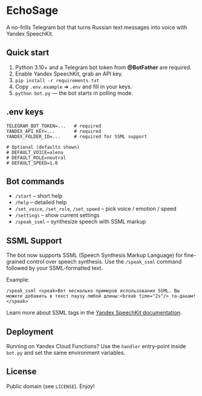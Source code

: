 # EchoSage

A no-frills Telegram bot that turns Russian text messages into voice with Yandex SpeechKit.

## Quick start

1.  Python 3.10+ and a Telegram bot token from **@BotFather** are required.
2.  Enable Yandex SpeechKit, grab an API key.
3.  `pip install -r requirements.txt`
4.  Copy `.env.example` ➜ `.env` and fill in your keys.
5.  `python bot.py` — the bot starts in polling mode.

## .env keys

```
TELEGRAM_BOT_TOKEN=...   # required
YANDEX_API_KEY=...       # required
YANDEX_FOLDER_ID=...     # required for SSML support

# Optional (defaults shown)
# DEFAULT_VOICE=alena
# DEFAULT_ROLE=neutral
# DEFAULT_SPEED=1.0
```

## Bot commands

- `/start`   – short help
- `/help`    – detailed help
- `/set_voice`, `/set_role`, `/set_speed` – pick voice / emotion / speed
- `/settings` – show current settings
- `/speak_ssml` – synthesize speech with SSML markup

## SSML Support

The bot now supports SSML (Speech Synthesis Markup Language) for fine-grained control over speech synthesis. Use the `/speak_ssml` command followed by your SSML-formatted text.

Example:
```
/speak_ssml <speak>Вот несколько примеров использования SSML. Вы можете добавить в текст паузу любой длины:<break time="2s"/> та-дааам!</speak>
```

Learn more about SSML tags in the [Yandex SpeechKit documentation](https://yandex.cloud/ru/docs/speechkit/tts/api/tts-ssml).

## Deployment

Running on Yandex Cloud Functions? Use the `handler` entry-point inside `bot.py` and set the same environment variables.

## License

Public domain (see `LICENSE`). Enjoy! 
